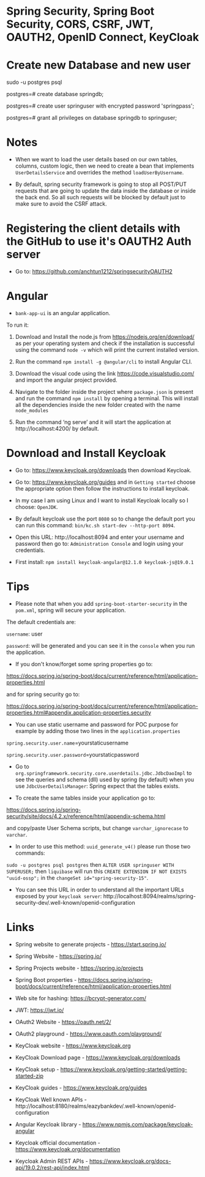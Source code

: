 # Spring Security, Spring Boot Security, CORS, CSRF, JWT, OAUTH2, OpenID Connect, KeyCloak

# Create new Database and new user

sudo -u postgres psql

postgres=# create database springdb;

postgres=# create user springuser with encrypted password 'springpass';

postgres=# grant all privileges on database springdb to springuser;

# Notes

- When we want to load the user details based on our own tables, columns, custom logic, then we need to create a bean that implements `UserDetailsService` and overrides the method `loadUserByUsername`.

- By default, spring security framework is going to stop all POST/PUT requests that are going to update the data inside the database or inside the back end.
So all such requests will be blocked by default just to make sure to avoid the CSRF attack.

# Registering the client details with the GitHub to use it's OAUTH2 Auth server

 - Go to: https://github.com/anchtun1212/springsecurityOAUTH2

# Angular

- `bank-app-ui` is an angular application. 

To run it:

1) Download and Install the node.js from https://nodejs.org/en/download/ as per your operating
system and check if the installation is successful using the command `node -v` which will print the current installed version.

2) Run the command `npm install -g @angular/cli` to install Angular CLI.

3) Download the visual code using the link https://code.visualstudio.com/ and import the angular project provided.

4) Navigate to the folder inside the project where `package.json` is present and run the command `npm install` by opening a terminal. This will install all the dependencies inside the new folder created with the name `node_modules`

5) Run the command ‘ng serve’ and it will start the application at http://localhost:4200/ by default.

# Download and Install Keycloak

- Go to: https://www.keycloak.org/downloads then download Keycloak.

- Go to: https://www.keycloak.org/guides and in `Getting started` choose the appropriate option then follow the instructions to install keycloak.

- In my case I am using Linux and I want to install Keycloak locally so I choose: `OpenJDK`.

- By default keycloak use the port `8080` so to change the default port you can run this command: `bin/kc.sh start-dev --http-port 8094`.
 
- Open this URL: http://localhost:8094 and enter your username and password then go to: `Administration Console` and login using your credentials.

- First install: `npm install keycloak-angular@12.1.0 keycloak-js@19.0.1`

# Tips

- Please note that when you add `spring-boot-starter-security` in the `pom.xml`, spring will secure your application.

The default credentials are:

`username`: user

`password`: will be generated and you can see it in the `console` when you run the application.

- If you don't know/forget some spring properties go to:

https://docs.spring.io/spring-boot/docs/current/reference/html/application-properties.html

and for spring security go to: 

https://docs.spring.io/spring-boot/docs/current/reference/html/application-properties.html#appendix.application-properties.security

- You can use static username and password for POC purpose for example by adding those two lines in the `application.properties`

`spring.security.user.name`=yourstaticusername

`spring.security.user.password`=yourstaticpassword

- Go to `org.springframework.security.core.userdetails.jdbc.JdbcDaoImpl` to see the queries and schema (dll) used by spring (by default) when you use `JdbcUserDetailsManager`: Spring expect that the tables exists.


- To create the same tables inside your application go to: 

https://docs.spring.io/spring-security/site/docs/4.2.x/reference/html/appendix-schema.html 

and copy/paste User Schema scripts, but change `varchar_ignorecase` to `varchar`.

- In order to use this method: `uuid_generate_v4()` please run those two commands:

`sudo -u postgres psql postgres` then `ALTER USER springuser WITH SUPERUSER;` then `liquibase` will run this `CREATE EXTENSION IF NOT EXISTS "uuid-ossp";` in the `changeSet id="spring-security-15"`.

- You can see this URL in order to understand all the important URLs exposed by your `keycloak server`: http://localhost:8094/realms/spring-security-dev/.well-known/openid-configuration

# Links

- Spring website to generate projects - https://start.spring.io/

- Spring Website - https://spring.io/

- Spring Projects website - https://spring.io/projects

- Spring Boot properties - https://docs.spring.io/spring-boot/docs/current/reference/html/application-properties.html

- Web site for hashing: https://bcrypt-generator.com/

- JWT: https://jwt.io/

- OAuth2 Website - https://oauth.net/2/

- OAuth2 playground - https://www.oauth.com/playground/

- KeyCloak website - https://www.keycloak.org

- KeyCloak Download page - https://www.keycloak.org/downloads

- KeyCloak setup - https://www.keycloak.org/getting-started/getting-started-zip

- KeyCloak guides - https://www.keycloak.org/guides

- KeyCloak Well known APIs - http://localhost:8180/realms/eazybankdev/.well-known/openid-configuration

- Angular Keycloak library - https://www.npmjs.com/package/keycloak-angular

- Keycloak official documentation - https://www.keycloak.org/documentation

- Keycloak Admin REST APIs - https://www.keycloak.org/docs-api/19.0.2/rest-api/index.html